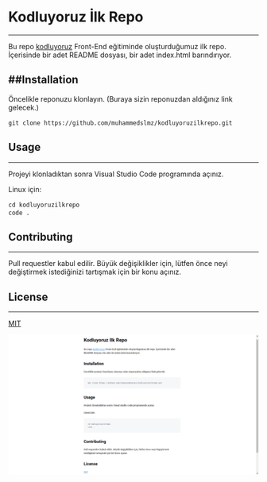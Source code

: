 # Kodluyoruz İlk Repo
----
Bu repo [kodluyoruz](https://www.kodluyoruz.org/) Front-End eğitiminde oluşturduğumuz ilk repo. İçerisinde bir adet README dosyası, bir adet index.html barındırıyor.

##Installation
--------
Öncelikle reponuzu klonlayın. (Buraya sizin reponuzdan aldığınız link gelecek.)
```
git clone https://github.com/muhammedslmz/kodluyoruzilkrepo.git
```
## Usage
----
Projeyi klonladıktan sonra Visual Studio Code programında açınız.

Linux için:
```
cd kodluyoruzilkrepo
code .
```
## Contributing
----
Pull requestler kabul edilir. Büyük değişiklikler için, lütfen önce neyi değiştirmek istediğinizi tartışmak için bir konu açınız.
## License
---
[MIT](https://choosealicense.com/licenses/mit/)


![Örnek resim](https://raw.githubusercontent.com/Kodluyoruz/taskforce/main/git/odev1/figures/markdown.png)
